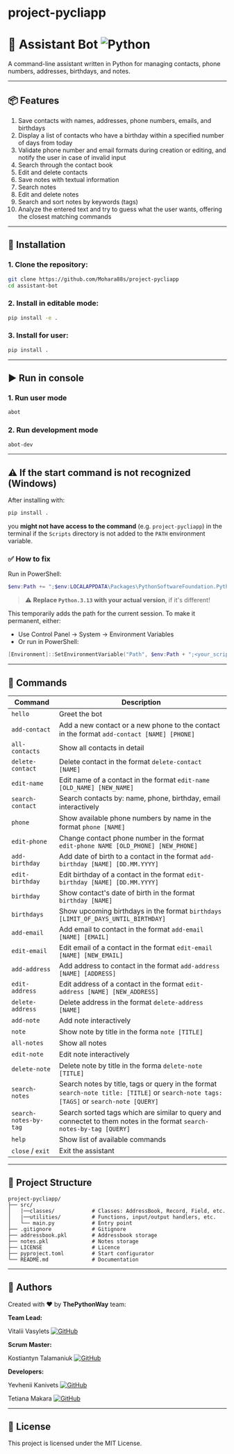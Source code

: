
# project-pycliapp

# 🤖 Assistant Bot ![Python](https://img.shields.io/badge/Python-3776AB?style=flat&logo=python&logoColor=white)

A command-line assistant written in Python for managing contacts, phone numbers, addresses, birthdays, and notes.

---

## 📦 Features

1. Save contacts with names, addresses, phone numbers, emails, and birthdays
2. Display a list of contacts who have a birthday within a specified number of days from today
3. Validate phone number and email formats during creation or editing, and notify the user in case of invalid input
4. Search through the contact book
5. Edit and delete contacts
6. Save notes with textual information
7. Search notes
8. Edit and delete notes
9. Search and sort notes by keywords (tags)
10. Analyze the entered text and try to guess what the user wants, offering the closest matching commands

---

## 🚀 Installation

### 1. Clone the repository:
```bash
git clone https://github.com/Mohara88s/project-pycliapp
cd assistant-bot
```

### 2. Install in editable mode:
```bash
pip install -e .
```

### 3. Install for user:
```bash
pip install .
```

---

## ▶️ Run in console 

### 1. Run user mode

```bash
abot
```

### 2. Run development mode

```bash
abot-dev
```

---

## ⚠️ If the start command is not recognized (Windows)

After installing with:

```bash
pip install .
```

you **might not have access to the command** (e.g. `project-pycliapp`) in the terminal if the `Scripts` directory is not added to the `PATH` environment variable.

### ✅ How to fix

Run in PowerShell:

```powershell
$env:Path += ";$env:LOCALAPPDATA\Packages\PythonSoftwareFoundation.Python.3.13_qbz5n2kfra8p0\LocalCache\local-packages\Python313\Scripts"
```

> ⚠️ **Replace `Python.3.13` with your actual version**, if it's different!

This temporarily adds the path for the current session. To make it permanent, either:
- Use Control Panel → System → Environment Variables
- Or run in PowerShell:
```powershell
[Environment]::SetEnvironmentVariable("Path", $env:Path + ";<your_scripts_path>", "User")
```

---

## 💬 Commands

| Command                 | Description                                                                                                                                 |
|-------------------------|---------------------------------------------------------------------------------------------------------------------------------------------|
| `hello`                 | Greet the bot                                                                                                                               |
| `add-contact`           | Add a new contact or a new phone to the contact in the format `add-contact [NAME] [PHONE]`                                                  |
| `all-contacts`          | Show all contacts in detail                                                                                                                 |
| `delete-contact`        | Delete contact in the format `delete-contact [NAME]`                                                                                        |
| `edit-name`             | Edit name of a contact in the format `edit-name [OLD_NAME] [NEW_NAME]`                                                                      |
| `search-contact`        | Search contacts by: name, phone, birthday, email interactively                                                                              |
| `phone`                 | Show available phone numbers by name in the format `phone [NAME]`                                                                           |
| `edit-phone`            | Change contact phone number in the format `edit-phone NAME [OLD_PHONE] [NEW_PHONE]`                                                         |
| `add-birthday`          | Add date of birth to a contact in the format `add-birthday [NAME] [DD.MM.YYYY]`                                                             |
| `edit-birthday`         | Edit birthday of a contact in the format `edit-birthday [NAME] [DD.MM.YYYY]`                                                                |
| `birthday`              | Show contact's date of birth in the format `birthday [NAME]`                                                                                |
| `birthdays`             | Show upcoming birthdays in the format `birthdays [LIMIT_OF_DAYS_UNTIL_BIRTHDAY]`                                                            |
| `add-email`             | Add email to contact in the format `add-email [NAME] [EMAIL]`                                                                               |
| `edit-email`            | Edit email of a contact in the format `edit-email [NAME] [NEW_EMAIL]`                                                                       |
| `add-address`           | Add address to contact in the format `add-address [NAME] [ADDRESS]`                                                                         |
| `edit-address`          | Edit address of a contact in the format `edit-address [NAME] [NEW_ADDRESS]`                                                                 |
| `delete-address`        | Delete address in the format `delete-address [NAME]`                                                                                        |
| `add-note`              | Add note interactively                                                                                                                      |
| `note`                  | Show note by title in the forma `note [TITLE]`                                                                                              |
| `all-notes`             | Show all notes                                                                                                                               |
| `edit-note`             | Edit note interactively                                                                                                                     |
| `delete-note`           | Delete note by title in the forma `delete-note [TITLE]`                                                                                     |
| `search-notes`          | Search notes by title, tags or query in the format `search-note title: [TITLE]` or `search-note tags: [TAGS]` or `search-note [QUERY]`      |
| `search-notes-by-tag`   | Search sorted tags which are similar to query and connectet to them notes in the format `search-notes-by-tag [QUERY]`                       |
| `help`                  | Show list of available commands                                                                                                             |
| `close` / `exit`        | Exit the assistant                                                                                                                          |

---

## 📁 Project Structure

```
project-pycliapp/
├── src/
│   |──classes/            # Classes: AddressBook, Record, Field, etc.
│   |──utilities/          # Functions, input/output handlers, etc.
│   └── main.py            # Entry point
├── .gitignore             # Gitignore
├── addressbook.pkl        # Addressbook storage
├── notes.pkl              # Notes storage
├── LICENSE                # Licence
├── pyproject.toml         # Start configurator
└── README.md              # Documentation
```

---

## 👤 Authors

Created with ❤️ by **ThePythonWay** team:

**Team Lead:** 

Vitalii Vasylets
[![GitHub](https://img.shields.io/badge/GitHub-181717?style=flat&logo=github&logoColor=white)](https://github.com/Mohara88s)
 
**Scrum Master:**

Kostiantyn Talamaniuk
[![GitHub](https://img.shields.io/badge/GitHub-181717?style=flat&logo=github&logoColor=white)](https://github.com/antifloodbot)

**Developers:** 

Yevhenii Kanivets
[![GitHub](https://img.shields.io/badge/GitHub-181717?style=flat&logo=github&logoColor=white)](https://github.com/EZDIVINER)

Tetiana Makara
[![GitHub](https://img.shields.io/badge/GitHub-181717?style=flat&logo=github&logoColor=white)](https://github.com/Tetiana-co)

---
## 📄 License

This project is licensed under the MIT License.
